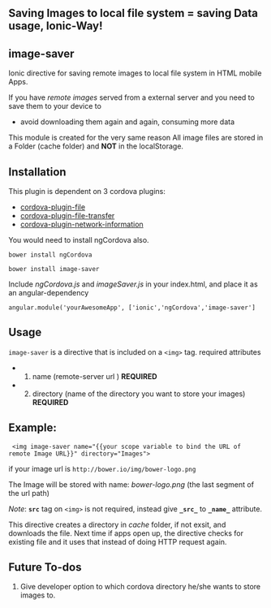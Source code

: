 ## Saving Images to local file system = saving Data usage, Ionic-Way!

##  image-saver
Ionic directive for saving remote images to local file system in HTML mobile Apps.

If you have _remote images_ served from a external server and you need to save them to your device to 
- avoid downloading them again and again, consuming more data

This module is created for the very same reason 
All image files are stored in a Folder (cache folder) and **NOT** in the localStorage.

## **Installation**

This plugin is dependent on 3 cordova plugins:
- [cordova-plugin-file](http://ngcordova.com/docs/plugins/file/)
- [cordova-plugin-file-transfer](http://ngcordova.com/docs/plugins/fileTransfer/)
- [cordova-plugin-network-information](http://ngcordova.com/docs/plugins/network/)

You would need to install ngCordova also.

    bower install ngCordova

	bower install image-saver
    

Include _ngCordova.js_ and _imageSaver.js_ in your index.html, and place it as an angular-dependency

    angular.module('yourAwesomeApp', ['ionic','ngCordova','image-saver']
    
## **Usage**

`image-saver` is a directive that is included on a `<img>` tag.
required attributes
- 1. name (remote-server url ) **REQUIRED** 
- 2. directory (name of the directory you want to store your images) **REQUIRED**

## **Example:**

     <img image-saver name="{{your scope variable to bind the URL of remote Image URL}}" directory="Images">
if your image url is `http://bower.io/img/bower-logo.png`

The Image will be stored with name: _bower-logo.png_ (the last segment of the url path)

_Note_: **`src`** tag on `<img>` is not required, instead give **`_src_`** to **`_name_`** attribute.

This directive creates a directory in _cache_ folder, if not exsit, and downloads the file. Next time if apps open up, the directive checks for existing file and it uses that instead of doing HTTP request again.


## **Future To-dos**
1. Give developer option to which cordova directory he/she wants to store images to.









